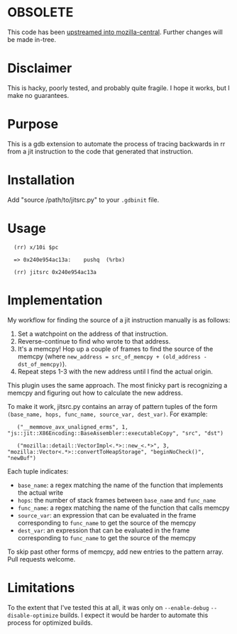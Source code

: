 # OBSOLETE

This code has been [upstreamed into mozilla-central](https://bugzilla.mozilla.org/show_bug.cgi?id=1661763). Further changes will be made in-tree.

# Disclaimer

This is hacky, poorly tested, and probably quite fragile. I hope it works, but I make no guarantees.

# Purpose

This is a gdb extension to automate the process of tracing backwards in rr from a jit instruction to the code that generated that instruction.

# Installation

Add "source /path/to/jitsrc.py" to your `.gdbinit` file.

# Usage
```
  (rr) x/10i $pc

  => 0x240e954ac13a:	pushq  (%rbx)

  (rr) jitsrc 0x240e954ac13a
```
# Implementation

My workflow for finding	the source of a jit instruction manually is as follows:

1. Set a watchpoint on the address of that instruction.
2. Reverse-continue to find who wrote to that address.
3. It's a memcpy! Hop up a couple of frames to find the source of the memcpy (where `new_address = src_of_memcpy + (old_address - dst_of_memcpy)`).
4. Repeat steps 1-3 with the new address until I find the actual origin.

This plugin uses the same approach. The most finicky part is recognizing a memcpy and figuring out how to calculate the new address.

To make it work, jitsrc.py contains an array of pattern tuples of the form `(base_name, hops, func_name, source_var, dest_var)`. For example:
```
   ("__memmove_avx_unaligned_erms", 1, "js::jit::X86Encoding::BaseAssembler::executableCopy", "src", "dst")

   ("mozilla::detail::VectorImpl<.*>::new_<.*>", 3, "mozilla::Vector<.*>::convertToHeapStorage", "beginNoCheck()", "newBuf")
```
Each tuple indicates:

  - `base_name`: a regex matching the name of the function that implements the actual write
  - `hops`: the number of stack frames between `base_name` and `func_name`
  - `func_name`: a regex matching the name of the function that calls memcpy
  - `source_var`: an expression that can be evaluated in the frame corresponding to `func_name` to get the source of the memcpy
  - `dest_var`: an expression that can be evaluated in the frame corresponding to `func_name` to get the source of the memcpy

To skip past other forms of memcpy, add new entries to the pattern array. Pull requests welcome.

# Limitations

To the extent that I've tested this at all, it was only on `--enable-debug` `--disable-optimize` builds. I expect it would be harder to automate this process for optimized builds.
